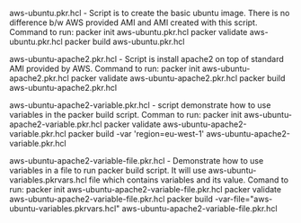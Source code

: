 aws-ubuntu.pkr.hcl - Script is to create the basic ubuntu image. There is no difference b/w AWS provided AMI and AMI created with this script.
    Command to run:
        packer init aws-ubuntu.pkr.hcl
        packer validate aws-ubuntu.pkr.hcl
        packer build aws-ubuntu.pkr.hcl
        
aws-ubuntu-apache2.pkr.hcl - Script is install apache2 on top of standard AMI provided by AWS. 
    Command to run:
        packer init aws-ubuntu-apache2.pkr.hcl
        packer validate aws-ubuntu-apache2.pkr.hcl
        packer build aws-ubuntu-apache2.pkr.hcl
        
aws-ubuntu-apache2-variable.pkr.hcl - script demonstrate how to use variables in the packer build script.
    Comman to run:
        packer init aws-ubuntu-apache2-variable.pkr.hcl
        packer validate aws-ubuntu-apache2-variable.pkr.hcl
        packer build -var 'region=eu-west-1' aws-ubuntu-apache2-variable.pkr.hcl
        
aws-ubuntu-apache2-variable-file.pkr.hcl - Demonstrate how to use variables in a file to run packer build script. It will use aws-ubuntu-variables.pkrvars.hcl file which contains variables and its value.
    Comand to run:
        packer init aws-ubuntu-apache2-variable-file.pkr.hcl
        packer validate aws-ubuntu-apache2-variable-file.pkr.hcl
        packer build -var-file="aws-ubuntu-variables.pkrvars.hcl" aws-ubuntu-apache2-variable-file.pkr.hcl
